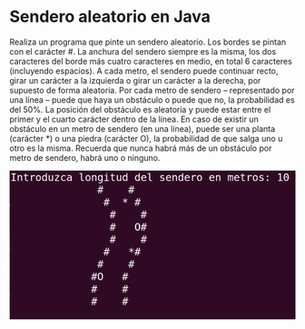 # Sendero aleatorio en Java

Realiza un programa que pinte un sendero aleatorio. Los bordes se pintan con el carácter #. La
anchura del sendero siempre es la misma, los dos caracteres del borde más cuatro caracteres en
medio, en total 6 caracteres (incluyendo espacios). A cada metro, el sendero puede continuar recto,
girar un carácter a la izquierda o girar un carácter a la derecha, por supuesto de forma aleatoria. Por
cada metro de sendero – representado por una línea – puede que haya un obstáculo o puede que no,
la probabilidad es del 50%. La posición del obstáculo es aleatoria y puede estar entre el primer y el
cuarto carácter dentro de la línea. En caso de existir un obstáculo en un metro de sendero (en una
línea), puede ser una planta (carácter *) o una piedra (carácter O), la probabilidad de que salga uno u
otro es la misma. Recuerda que nunca habrá más de un obstáculo por metro de sendero, habrá uno o
ninguno.

<img src="sendero.png">
